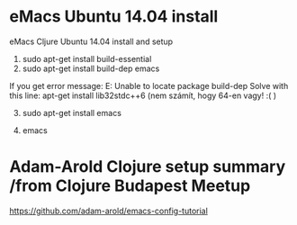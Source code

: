 # eMacs Ubuntu 14.04 install
eMacs Cljure Ubuntu 14.04 install and setup


1) sudo apt-get install build-essential
2) sudo apt-get install build-dep emacs

If you get error message: E: Unable to locate package build-dep
Solve with this line: apt-get install lib32stdc++6 (nem számít, hogy 64-en vagy! :( )

3) sudo apt-get install emacs

4) emacs

# Adam-Arold Clojure setup summary /from Clojure Budapest Meetup
https://github.com/adam-arold/emacs-config-tutorial
